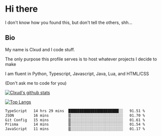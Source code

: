 # Hi there
I don't know how you found this, but don't tell the others, shh...

## Bio
My name is Clxud and I code stuff.

The only purpose this profile serves is to host whatever projects I decide to make

I am fluent in Python, Typescript, Javascript, Java, Lua, and HTML/CSS



(Don't ask me to code for you)

[![Clxud's github stats](https://github-readme-stats.vercel.app/api?username=cloudwithax&count_private=true&theme=dark&show_icons=true)](https://github.com/anuraghazra/github-readme-stats) 

[![Top Langs](https://github-readme-stats.vercel.app/api/top-langs/?username=cloudwithax&theme=dark)](https://github.com/anuraghazra/github-readme-stats)

<!--START_SECTION:waka-->

```txt
TypeScript   14 hrs 29 mins  ███████████████████████░░   91.51 %
JSON         16 mins         ▒░░░░░░░░░░░░░░░░░░░░░░░░   01.70 %
Git Config   15 mins         ▒░░░░░░░░░░░░░░░░░░░░░░░░   01.61 %
Prisma       14 mins         ▒░░░░░░░░░░░░░░░░░░░░░░░░   01.54 %
JavaScript   11 mins         ▒░░░░░░░░░░░░░░░░░░░░░░░░   01.17 %
```

<!--END_SECTION:waka-->


